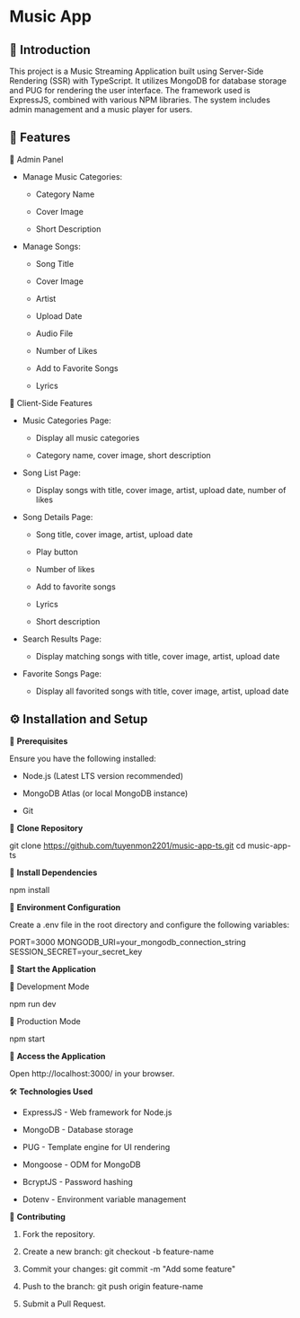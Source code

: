 # **Music App**

## 📝 **Introduction**

This project is a Music Streaming Application built using Server-Side Rendering (SSR) with TypeScript. It utilizes MongoDB for database storage and PUG for rendering the user interface. The framework used is ExpressJS, combined with various NPM libraries. The system includes admin management and a music player for users.

## 📌 Features

🔹 Admin Panel

- Manage Music Categories:

  - Category Name

  - Cover Image

  - Short Description

- Manage Songs:

  - Song Title

  - Cover Image

  - Artist

  - Upload Date

  - Audio File

  - Number of Likes

  - Add to Favorite Songs

  - Lyrics

🔹 Client-Side Features

- Music Categories Page:

  - Display all music categories

  - Category name, cover image, short description

- Song List Page:

  - Display songs with title, cover image, artist, upload date, number of likes

- Song Details Page:

  - Song title, cover image, artist, upload date

  - Play button

  - Number of likes

  - Add to favorite songs

  - Lyrics

  - Short description

- Search Results Page:

  - Display matching songs with title, cover image, artist, upload date

- Favorite Songs Page:

  - Display all favorited songs with title, cover image, artist, upload date

## ⚙️ **Installation and Setup**

📌 **Prerequisites**

Ensure you have the following installed:

- Node.js (Latest LTS version recommended)

- MongoDB Atlas (or local MongoDB instance)

- Git

📌 **Clone Repository**

git clone https://github.com/tuyenmon2201/music-app-ts.git
cd music-app-ts

📌 **Install Dependencies**

npm install

📌 **Environment Configuration**

Create a .env file in the root directory and configure the following variables:

PORT=3000
MONGODB_URI=your_mongodb_connection_string
SESSION_SECRET=your_secret_key

📌 **Start the Application**

🔹 Development Mode

npm run dev

🔹 Production Mode

npm start

📌 **Access the Application**

Open http://localhost:3000/ in your browser.

🛠️ **Technologies Used**

- ExpressJS - Web framework for Node.js

- MongoDB - Database storage

- PUG - Template engine for UI rendering

- Mongoose - ODM for MongoDB

- BcryptJS - Password hashing

- Dotenv - Environment variable management

🤝 **Contributing**

1. Fork the repository.

2. Create a new branch: git checkout -b feature-name

3. Commit your changes: git commit -m "Add some feature"

4. Push to the branch: git push origin feature-name

5. Submit a Pull Request.